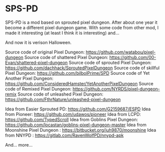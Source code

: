 # SPS-PD
SPS-PD is a mod based on sprouted pixel dungeon. After about one year it become a different pixel dungeon game. With some code from other mod, I made it interesting (at least I think it is interesting) and...

And now it is verison Halloween.

Source code of original Pixel Dungeon: https://github.com/watabou/pixel-dungeon
Source code of shattered Pixel Dungeon: https://github.com/00-Evan/shattered-pixel-dungeon
Source code of sprouted Pixel Dungeon: https://github.com/dachhack/SproutedPixelDungeon
Source code of skillful Pixel Dungeon: https://github.com/bilbolPrime/SPD
Source code of Yet Another Pixel Dungeon: https://github.com/ConsideredHamster/YetAnotherPixelDungeon
Source code of Remixed Pixel Dungeon: https://github.com/NYRDS/pixel-dungeon-remix
Source code of unleashed Pixel Dungeon: https://github.com/FthrNature/unleashed-pixel-dungeon

Idea from Easier Sprouted PD: https://github.com/G2159687/ESPD
Idea from Pioneer: https://github.com/udawos/pioneer
Idea from LCPD: https://github.com/TypedScroll
Idea from Goblins Pixel Dungeon: https://github.com/locastan/goblins-pixel-dungeon-master
Idea from Moonshine Pixel Dungeon : https://bitbucket.org/juh9870/moonshine
Idea from NNYPD : https://gitlab.com/RavenWolfPD/nnypd-apk

And... more...
